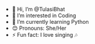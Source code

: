- 👋 Hi, I’m @TulasiBhat
- 👀 I’m interested in Coding 
- 🌱 I’m currently learning Python
- 😊 Pronouns: She/Her
- ⚡ Fun fact: I love singing 🎶

<!---
TulasiBhat/TulasiBhat is a ✨ special ✨ repository because its `README.md` (this file) appears on your GitHub profile.
You can click the Preview link to take a look at your changes.
--->
